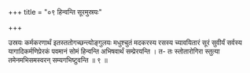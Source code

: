 +++
title = "०९ हिन्वन्ति सूरमुस्रयः"

+++

उस्रयः कर्मकरणार्थं इतस्ततोगच्छन्त्योङ्गुलयः मधुश्चुतं मदकरस्य रसस्य च्यावयितारं सूरं सुवीर्यं सर्वस्य यागादिकर्मणिप्रेरकं पवमानं सोमं हिन्वन्ति अभिषवार्थं सम्प्रेरयन्ति । त- तः स्तोतारोगिरा स्तुत्या तमेनमभिसमस्वरन् सम्यगभिष्टुवन्ति ॥ ९ ॥